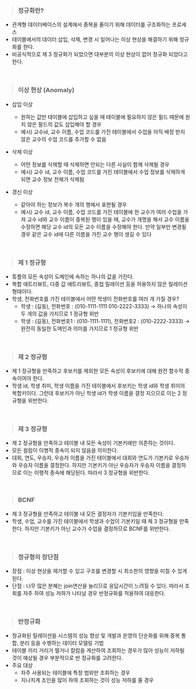 >### 정규화란?

- 관계형 데이터베이스의 설계에서 중복을 줄이기 위해 데이터를 구조화하는 프로세스
- 테이블에서의 데이터 삽입, 삭제, 변경 시 일어나는 이상 현상을 해결하기 위해 정규화를 한다.
- 비공식적으로 제 3 정규화가 되었으면 대부분의 이상 현상이 없어 정규화 되었다고 한다.

<br>


>### 이상 현상 (Anomaly)

- 삽입 이상
  - 원하는 값만 테이블에 삽입하고 싶을 때 테이블에 필요하지 않은 필드 때문에 원치 않은 필드의 값도 삽입해야 할 경우
  - 예시) 교수id, 교수 이름, 수업 코드를 가진 테이블에서 수업을 아직 배정 받지 않은 교수의 수업 코드를 추가할 수 없음
    

- 삭제 이상
  - 어떤 정보를 삭제할 때 삭제하면 안되는 다른 사실이 함께 삭제될 경우
  - 예시) 교수 id, 교수 이름, 수업 코드를 가진 테이블에서 수업 정보를 삭제하게 되면 교수 정보 전체가 삭제됨
    

- 갱신 이상
  - 같아야 하는 정보가 복수 개의 행에서 표현될 경우
  - 예시) 교수 id, 교수 이름, 수업 코드를 가진 테이블에 한 교수가 여러 수업을 가져 교수 id와 교수 이름이 중복된 행이 있을 때, 교수가 개명을 해서 교수 이름을 수정하면 해당 교수 id의 모든 교수 이름을 수정해야 한다. 만약 일부만 변경될 경우 같은 교수 id에 다른 이름을 가진 교수 행이 생길 수 있다
    

<br>

>### 제 1 정규형

- 튜플의 모든 속성이 도메인에 속하는 하나의 값을 가진다.
- 복합 애트리뷰트, 다중 값 애트리뷰트, 중첩 릴레이션 등을 허용하지 않은 릴레이션 형태이다.
- 학생, 전화번호를 가진 테이블에서 어떤 학생이 전화번호를 여러 개 가질 경우?
  - 학생 : (길동), 전화번호 : (010-1111-1111 010-2222-3333) → 하나의 속성이 두 개의 값을 가지므로 1 정규형 위반
  - 학생 : (길동), 전화번호1 : (010-1111-1111), 전화번호2 : (010-2222-3333) → 완전히 동일한 도메인과 의미를 가지므로 1 정규형 위반
    

<br>

>### 제 2 정규형

- 제 1 정규형을 만족하고 후보키를 제외한 모든 속성이 후보키에 대해 완전 함수적 종속이여야 한다.
- 학생 id, 학생 취미, 학생 이름을 가진 테이블에서 후보키는 학생 id와 학생 취미의 복합키이다. 그런데 후보키가 아닌 학생 id가 학생 이름을 결정 지으므로 이는 2 정규형을 위반한다.
    


<br>

>### 제 3 정규형

- 제 2 정규형을 만족하고 테이블 내 모든 속성이 기본키에만 의존하는 것이다.
- 모든 컬럼이 이행적 종속이 되지 않음을 의미한다.
- 대회, 연도, 우승자, 우승자 이름을 가진 테이블에서 대회와 연도가 기본키로 우승자와 우승자 이름을 결정한다. 하지만 기본키가 아닌 우승자가 우승자 이름을 결정하므로 이는 이행적 종속에 해당된다. 따라서 3 정규형을 위반한다.
    
<br>

>### BCNF

- 제 3 정규형을 만족하고 테이블 내 모든 결정자가 기본키임을 만족한다.
- 학생, 수업, 교수를 가진 테이블에서 학생과 수업이 기본키일 때 제 3 정규형을 만족한다. 하지만 기본키가 아닌 교수가 수업을 결정하므로 BCNF를 위반한다.

<br>

>### 정규형의 장단점

- 장점 : 이상 현상을 제거할 수 있고 구조를 변경할 시 최소한의 영향을 미칠 수 있게 된다.
- 단점 : 너무 많은 분해는 join연산을 늘리므로 응답시간이 느려질 수 있다. 따라서 조회를 자주 하여 성능 저하가 나타날 경우 반정규화를 적용하여 대응한다.

<br>

>### 반정규화

- 정규화된 릴레이션을 시스템의 성능 향상 및 개발과 운영의 단순화를 위해 중복 통합, 분리 등을 수행하는 데이터 모델링 기법
- 테이블 끼리 거리가 멀거나 칼럼을 계산하여 조회하는 경우가 많아 성능이 저하될 것이 예상될 경우 부분적으로 반 정규화를 고려한다.
- 주요 대상
    - 자주 사용되는 테이블에 특정 범위만 조회하는 경우
    - 지나치게 조인을 많이 하여 조회하는 것이 성능 저하를 줄 경우
